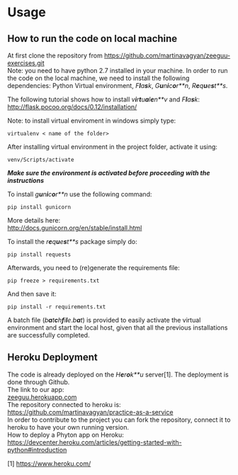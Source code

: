 Usage
=====

How to run the code on local machine
------------------------------------

At first clone the repository from
<https://github.com/martinavagyan/zeeguu-exercises.git>  
Note: you need to have python 2.7 installed in your machine.
In order to run the code on the local machine, we need to install the
following dependencies: Python Virtual environment, *F**l**a**s**k*,
*G**u**n**i**c**o**r**n*, *R**e**q**u**e**s**t**s*.  
  
The following tutorial shows how to install
*v**i**r**t**u**a**l**e**n**v* and *F**l**a**s**k*:  
<http://flask.pocoo.org/docs/0.12/installation/>  

Note: to install virtual enviroment in windows simply type:  

    virtualenv < name of the folder>
  
After installing virtual environment in the project folder, activate it
using:

    venv/Scripts/activate

***Make sure the environment is activated before proceeding with the
instructions***  
  
To install *g**u**n**i**c**o**r**n* use the following command:

    pip install gunicorn

More details here:  
<http://docs.gunicorn.org/en/stable/install.html>  
  
To install the *r**e**q**u**e**s**t**s* package simply do:

    pip install requests

   
Afterwards, you need to (re)generate the requirements file:

    pip freeze > requirements.txt 

And then save it:

    pip install -r requirements.txt

   
A batch file (*b**a**t**c**h**f**i**l**e*.*b**a**t*) is provided to
easily activate the virtual environment and start the local host, given
that all the previous installations are successfully completed.

Heroku Deployment
-------------------

The code is already deployed on the *H**e**r**o**k**u* server[1]. The
deployment is done through Github.  
The link to our app:  
[zeeguu.herokuapp.com]  
The repository connected to heroku is:  
<https://github.com/martinavagyan/practice-as-a-service>  
In order to contribute to the project you can fork the repository,
connect it to heroku to have your own running version.  
How to deploy a Phyton app on Heroku:  
<https://devcenter.heroku.com/articles/getting-started-with-python#introduction>  

[1] https://www.heroku.com/

  [zeeguu.herokuapp.com]: zeeguu.herokuapp.com
